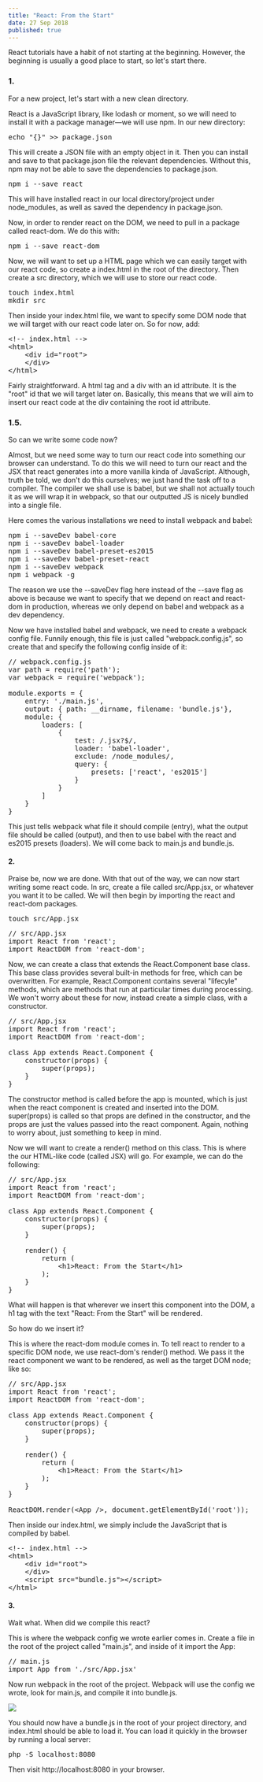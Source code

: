 ```yaml
---
title: "React: From the Start"
date: 27 Sep 2018
published: true
---
```


React tutorials have a habit of not starting at the beginning. However, the beginning is usually a good place to start, so let's start there.

### 1.

For a new project, let's start with a new clean directory.

React is a JavaScript library, like lodash or moment, so we will need to install it with a package manager&mdash;we will use npm. In our new directory:

<pre class="bg-moon-gray">
echo "{}" >> package.json
</pre>

This will create a JSON file with an empty object in it. Then you can install and save to that package.json file the relevant dependencies. Without this, npm may not be able to save the dependencies to package.json.

<pre class="bg-moon-gray">npm i --save react</pre>

<p>This will have installed react in our local directory/project under node_modules, as well as saved the dependency in package.json.</p>

<p>Now, in order to render react on the DOM, we need to pull in a package called react-dom. We do this with:</p>

<pre class="bg-moon-gray">npm i --save react-dom</pre>

<p>Now, we will want to set up a HTML page which we can easily target with our react code, so create a index.html in the root of the directory. Then create a src directory, which we will use to store our react code.</p>

<pre class="bg-moon-gray">
touch index.html
mkdir src
</pre>

<p>Then inside your index.html file, we want to specify some DOM node that we will target with our react code later on. So for now, add:</p>

<pre class="bg-moon-gray">
&lt;!-- index.html --&gt;
&lt;html&gt;
    &lt;div id="root"&gt;
    &lt;/div&gt;
&lt;/html&gt;
</pre>

<p>Fairly straightforward. A html tag and a div with an id attribute. It is the "root" id that we will target later on. Basically, this means that we will aim to insert our react code at the div containing the root id attribute.</p>

### 1.5.

<p>So can we write some code now?</p>

<p>Almost, but we need some way to turn our react code into something our browser can understand. To do this we will need to turn our react and the JSX that react generates into a more vanilla kinda of JavaScript. Although, truth be told, we don't do this ourselves; we just hand the task off to a compiler. The compiler we shall use is babel, but we shall not actually touch it as we will wrap it in webpack, so that our outputted JS is nicely bundled into a single file.</p>

<p>Here comes the various installations we need to install webpack and babel:</p>

<pre class="bg-moon-gray">
npm i --saveDev babel-core
npm i --saveDev babel-loader
npm i --saveDev babel-preset-es2015
npm i --saveDev babel-preset-react
npm i --saveDev webpack
npm i webpack -g
</pre>


<p>The reason we use the --saveDev flag here instead of the --save flag as above is because we want to specify that we depend on react and react-dom in production, whereas we only depend on babel and webpack as a dev dependency.</p>

<p>Now we have installed babel and webpack, we need to create a webpack config file. Funnily enough, this file is just called "webpack.config.js", so create that and specify the following config inside of it:</p>

<pre class="bg-moon-gray">
// webpack.config.js
var path = require('path');
var webpack = require('webpack');

module.exports = {
    entry: './main.js',
    output: { path: __dirname, filename: 'bundle.js'},
    module: {
        loaders: [
            {
                test: /.jsx?$/,
                loader: 'babel-loader',
                exclude: /node_modules/,
                query: {
                    presets: ['react', 'es2015']
                }
            }
        ]
    }
}
</pre>


<p>This just tells webpack what file it should compile (entry), what the output file should be called (output), and then to use babel with the react and es2015 presets (loaders). We will come back to main.js and bundle.js.</p>


<h4>2.</h4>

<p>Praise be, now we are done. With that out of the way, we can now start writing some react code. In src, create a file called src/App.jsx, or whatever you want it to be called. We will then begin by importing the react and react-dom packages.</p>

<pre class="bg-moon-gray">touch src/App.jsx</pre>

<pre class="bg-moon-gray">
// src/App.jsx
import React from 'react';
import ReactDOM from 'react-dom';
</pre>

<p>Now, we can create a class that extends the React.Component base class. This base class provides several built-in methods for free, which can be overwritten. For example, React.Component contains several "lifecyle" methods, which are methods that run at particular times during processing. We won't worry about these for now, instead create a simple class, with a constructor.</p>

<pre class="bg-moon-gray">
// src/App.jsx
import React from 'react';
import ReactDOM from 'react-dom';

class App extends React.Component {
    constructor(props) {
        super(props);
    }
}
</pre>

<p>The constructor method is called before the app is mounted, which is just when the react component is created and inserted into the DOM. super(props) is called so that props are defined in the constructor, and the props are just the values passed into the react component. Again, nothing to worry about, just something to keep in mind.</p>

<p>Now we will want to create a render() method on this class. This is where the our HTML-like code (called JSX) will go. For example, we can do the following:</p>

<pre class="bg-moon-gray">
// src/App.jsx
import React from 'react';
import ReactDOM from 'react-dom';

class App extends React.Component {
    constructor(props) {
        super(props);
    }

    render() {
        return (
            &lt;h1&gt;React: From the Start&lt;/h1&gt;
        );
    }
}
</pre>

<p>What will happen is that wherever we insert this component into the DOM, a h1 tag with the text "React: From the Start" will be rendered.</p>

<p>So how do we insert it?</p>

<p>This is where the react-dom module comes in. To tell react to render to a specific DOM node, we use react-dom's render() method. We pass it the react component we want to be rendered, as well as the target DOM node; like so:</p>

<pre class="bg-moon-gray">
// src/App.jsx
import React from 'react';
import ReactDOM from 'react-dom';

class App extends React.Component {
    constructor(props) {
        super(props);
    }

    render() {
        return (
            &lt;h1&gt;React: From the Start&lt;/h1&gt;
        );
    }
}

ReactDOM.render(&lt;App /&gt;, document.getElementById('root'));
</pre>

<p>Then inside our index.html, we simply include the JavaScript that is compiled by babel.</p>
        <pre class="bg-moon-gray">
&lt;!-- index.html --&gt;
&lt;html&gt;
    &lt;div id="root"&gt;
    &lt;/div&gt;
    &lt;script src="bundle.js"&gt;&lt;/script&gt;
&lt;/html&gt;
</pre>


<h4>3.</h4>

<p>Wait what. When did we compile this react?</p>

<p>This is where the webpack config we wrote earlier comes in. Create a file in the root of the project called "main.js", and inside of it import the App:</p>

<pre class="bg-moon-gray">
// main.js
import App from './src/App.jsx'
</pre>

<p>Now run webpack in the root of the project. Webpack will use the config we wrote, look for main.js, and compile it into bundle.js.</p>

<img src="/images/webpack-1.png"></img>

<p>You should now have a bundle.js in the root of your project directory, and index.html should be able to load it. You can load it quickly in the browser by running a local server:</p>

<pre class="bg-moon-gray">php -S localhost:8080</pre>

<p>Then visit http://localhost:8080 in your browser.</p>

